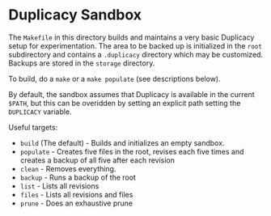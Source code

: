 # Duplicacy Sandbox

The `Makefile` in this directory builds and maintains a very basic
Duplicacy setup for experimentation.  The area to be backed up is
initialized in the `root` subdirectory and contains a `.duplicacy`
directory which may be customized.  Backups are stored in the
`storage` directory.

To build, do a `make` or a `make populate` (see descriptions below).

By default, the sandbox assumes that Duplicacy is available in the
current `$PATH`, but this can be overidden by setting an explicit path
setting the `DUPLICACY` variable.

Useful targets:

 * `build` (The default) - Builds and initializes an empty sandbox.
 * `populate` - Creates five files in the root, revises each five
    times and creates a backup of all five after each revision
 * `clean` - Removes everything.
 * `backup` - Runs a backup of the root
 * `list` - Lists all revisions
 * `files` - Lists all revisions and files
 * `prune` - Does an exhaustive prune
